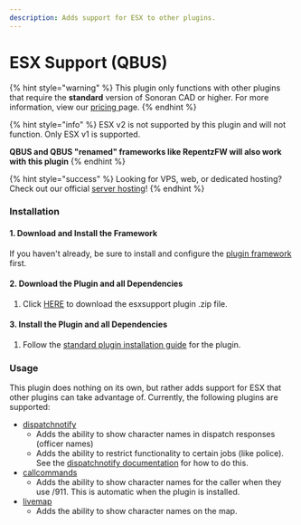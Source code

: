 ```yaml
---
description: Adds support for ESX to other plugins.
---
```


# ESX Support \(QBUS\)



{% hint style="warning" %}
This plugin only functions with other plugins that require the **standard** version of Sonoran CAD or higher. For more information, view our [pricing ](https://github.com/Sonoran-Software/SonoranCAD-Documentation/blob/master/pricing/faq)page. 
{% endhint %}

{% hint style="info" %}
ESX v2 is not supported by this plugin and will not function. Only ESX v1 is supported.

**QBUS and QBUS "renamed" frameworks like RepentzFW will also work with this plugin**
{% endhint %}

{% hint style="success" %}
Looking for VPS, web, or dedicated hosting? Check out our official [server hosting](../../../other-products/server-hosting.md)!
{% endhint %}

### Installation

#### 1. Download and Install the Framework

If you haven't already, be sure to install and configure the [plugin framework](https://github.com/Sonoran-Software/SonoranCAD-Documentation/blob/master/integration-plugins/integration-plugins/framework-installation.md) first.

#### 2. Download the Plugin and all Dependencies

1. Click [HERE](https://github.com/Sonoran-Software/sonoran_esxsupport/releases/tag/latest) to download the esxsupport plugin .zip file.

#### 3. Install the Plugin and all Dependencies

1. Follow the [standard plugin installation guide](https://github.com/Sonoran-Software/SonoranCAD-Documentation/blob/master/integration-plugins/integration-plugins/plugin-installation) for the plugin.

### Usage

This plugin does nothing on its own, but rather adds support for ESX that other plugins can take advantage of. Currently, the following plugins are supported:

* [dispatchnotify](dispatch-notify.md)
  * Adds the ability to show character names in dispatch responses \(officer names\)
  * Adds the ability to restrict functionality to certain jobs \(like police\). See the [dispatchnotify documentation](dispatch-notify.md) for how to do this.
* [callcommands](call-commands.md)
  * Adds the ability to show character names for the caller when they use /911. This is automatic when the plugin is installed.
* [livemap](live-map/)
  * Adds the ability to show character names on the map.

